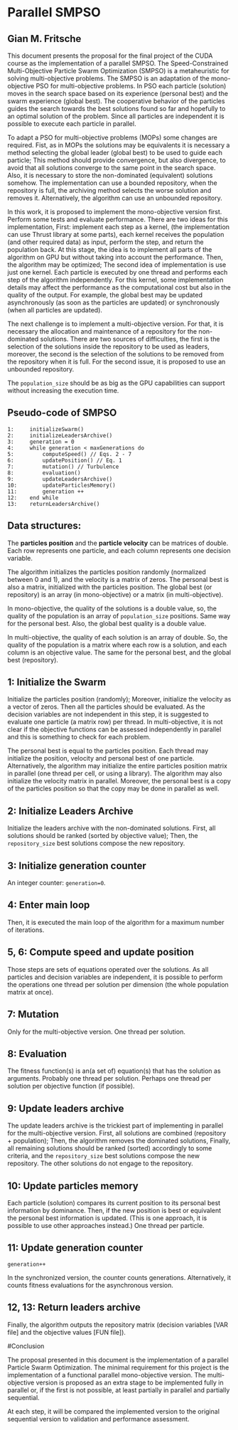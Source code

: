 Parallel SMPSO
==============
Gian M. Fritsche
----------------

This document presents the proposal for the final project of the CUDA course as the implementation of a parallel SMPSO.
The Speed-Constrained Multi-Objective Particle Swarm Optimization (SMPSO) is a metaheuristic for solving multi-objective problems.
The SMPSO is an adaptation of the mono-objective PSO for multi-objective problems.
In PSO each particle (solution) moves in the search space based on its experience (personal best) and the swarm experience (global best). The cooperative behavior of the particles guides the search towards the best solutions found so far and hopefully to an optimal solution of the problem.
Since all particles are independent it is possible to execute each particle in parallel.

To adapt a PSO for multi-objective problems (MOPs) some changes are required.
Fist, as in MOPs the solutions may be equivalents it is necessary a method selecting the global leader (global best) to be used to guide each particle; This method should provide convergence, but also divergence, to avoid that all solutions converge to the same point in the search space.
Also, it is necessary to store the non-dominated (equivalent) solutions somehow. The implementation can use a bounded repository,
when the repository is full, the archiving method selects the worse solution and removes it.
Alternatively, the algorithm can use an unbounded repository.

In this work, it is proposed to implement the mono-objective version first.
Perform some tests and evaluate performance.
There are two ideas for this implementation,
First: implement each step as a kernel, (the implementation can use Thrust library at some parts),
each kernel receives the population (and other required data) as input, perform the step, and return the population back.
At this stage, the idea is to implement all parts of the algorithm on GPU but without taking into account the performance.
Then, the algorithm may be optimized;
The second idea of implementation is use just one kernel.
Each particle is executed by one thread and performs each step of the algorithm independently.
For this kernel, some implementation details may affect the performance as the computational cost but also in the quality of the output. For example, the global best may be updated asynchronously (as soon as the particles are updated) or synchronously (when all particles are updated).

The next challenge is to implement a multi-objective version.
For that, it is necessary the allocation and maintenance of a repository for the non-dominated solutions.
There are two sources of difficulties, 
the first is the selection of the solutions inside the repository to be used as leaders,
moreover, the second is the selection of the solutions to be removed from the repository when it is full.
For the second issue, it is proposed to use an unbounded repository.

The `population_size` should be as big as the GPU capabilities can support without increasing the execution time.

Pseudo-code of SMPSO
-------------------

````
1:     initializeSwarm() 
2:     initializeLeadersArchive() 
3:     generation = 0 
4:     while generation < maxGenerations do 
5:         computeSpeed() // Eqs. 2 - 7
6:         updatePosition() // Eq. 1
7:         mutation() // Turbulence 
8:         evaluation()
9:         updateLeadersArchive()
10:        updateParticlesMemory()
11:        generation ++
12:    end while 
13:    returnLeadersArchive()

````

Data structures:
----------------

The **particles position** and the **particle velocity** can be matrices of double. Each row represents one particle, and each column represents one decision variable.
<!--The decision variables may have different lower and upper bounds 
(But for DTLZ and ZDT families the upper and lower bounds are the same for all problems lower=[0.0] and upper=[1.0].
So, if we only use those problems, we can generate all values at once.
In other problems, we can consider that the decision variables are normalized). -->

The algorithm initializes the particles position randomly (normalized between 0 and 1), and the velocity is a matrix of zeros.
The personal best is also a matrix, initialized with the particles position.
The global best (or repository) is an array (in mono-objective) or a matrix (in multi-objective).

In mono-objective, the quality of the solutions is a double value,
so, the quality of the population is an array of `population_size` positions.
Same way for the personal best. Also, the global best quality is a double value.

In multi-objective, the quality of each solution is an array of double.
So, the quality of the population is a matrix where each row is a solution, and each column is an objective value.
The same for the personal best, and the global best (repository).

1: Initialize the Swarm
-----------------------

Initialize the particles position (randomly); 
Moreover, initialize the velocity as a vector of zeros.
Then all the particles should be evaluated.
As the decision variables are not independent in this step, it is suggested to evaluate one particle (a matrix row) per thread.
In multi-objective, it is not clear if the objective functions can be assessed independently in parallel and this is something to check for each problem.

The personal best is equal to the particles position.
Each thread may initialize the position, velocity and personal best of one particle.
Alternatively, the algorithm may initialize the entire particles position matrix in parallel (one thread per cell, or using a library).
The algorithm may also initialize the velocity matrix in parallel.
Moreover, the personal best is a copy of the particles position so that the copy may be done in parallel as well.


2: Initialize Leaders Archive
-----------------------------

Initialize the leaders archive with the non-dominated solutions.
First, all solutions should be ranked (sorted by objective value);
Then, the `repository_size` best solutions compose the new repository.

3: Initialize generation counter
--------------------------------

An integer counter: `generation=0`.

4: Enter main loop
------------------

Then, it is executed the main loop of the algorithm for a maximum number of iterations.

5, 6: Compute speed and update position
------------------------------------

Those steps are sets of equations operated over the solutions.
As all particles and decision variables are independent, it is possible to perform the operations one thread per solution per dimension (the whole population matrix at once). 

7: Mutation
-----------

Only for the multi-objective version.
One thread per solution.

8: Evaluation
-------------

The fitness function(s) is an(a set of) equation(s) that has the solution as arguments.
Probably one thread per solution.
Perhaps one thread per solution per objective function (if possible).

9: Update leaders archive
-------------------------

The update leaders archive is the trickiest part of implementing in parallel for the multi-objective version.
First, all solutions are combined (repository + population);
Then, the algorithm removes the dominated solutions,
Finally, all remaining solutions should be ranked (sorted) accordingly to some criteria, and the `repository_size` best solutions compose the new repository.  The other solutions do not engage to the repository.

10: Update particles memory
---------------------------------------

Each particle (solution) compares its current position to its personal best information by dominance.
Then, if the new position is best or equivalent the personal best information is updated.
(This is one approach, it is possible to use other approaches instead.)
One thread per particle.

11: Update generation counter
-----------------------------

`generation++`

In the synchronized version, the counter counts generations. Alternatively, it counts fitness evaluations for the asynchronous version.

12, 13: Return leaders archive
------------------------------

Finally, the algorithm outputs the repository matrix (decision variables [VAR file] and the objective values [FUN file]).

#Conclusion

The proposal presented in this document is the implementation of a parallel Particle Swarm Optimization.
The minimal requirement for this project is the implementation of a functional parallel mono-objective version.
The multi-objective version is proposed as an extra stage to be implemented fully in parallel or, if the first is not possible, at least partially in parallel and partially sequential.

At each step, it will be compared the implemented version to the original sequential version to validation and performance assessment.

